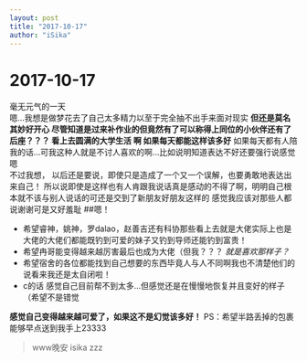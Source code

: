 ```yaml
---
layout: post
title: "2017-10-17"
author: "iSika"
---
```

# 2017-10-17
毫无元气的一天  
嗯...我想是做梦花去了自己太多精力以至于完全抽不出手来面对现实
**但还是莫名其妙好开心 尽管知道是过来补作业的但竟然有了可以称得上同位的小伙伴还有了后座？？？ 看上去圆满的大学生活 啊 如果每天都能这样该多好**
如果每天都有人陪我的话...可我这种人就是不讨人喜欢的啊...比如说明知道表达不好还要强行说感觉嗯  
不过我想， 以后还是要说，即使只是造成了一个又一个误解，也要勇敢地表达出来自己！
所以说即使是这样也有人肯跟我说话真是感动的不得了啊，明明自己根本就不该与别人说话的可还是交到了新朋友好朋友这样的
感觉我应该对那些人都说谢谢可是又好羞耻
##嗯！
* 希望睿神，姚神，罗dalao，赵善吉还有科协那些看上去就是大佬实际上也是大佬的大佬们都能既钓到可爱的妹子又钓到导师还能钓到富贵！
* 希望冉哥能变得越来越厉害最后也成为大佬（但我？？？ *就是喜欢那样子？*
* 希望宿舍的各位都能找到自己想要的东西毕竟人与人不同啊我也不清楚他们的说看来我还是太自闭啦！
* c的话 感觉自己目前帮不到太多...但感觉还是在慢慢地恢复并且变好的样子（希望不是错觉

**感觉自己变得越来越可爱了，如果这不是幻觉该多好！**
PS：希望半路丢掉的包裹能够早点送到我手上23333
> www晚安 isika zzz


